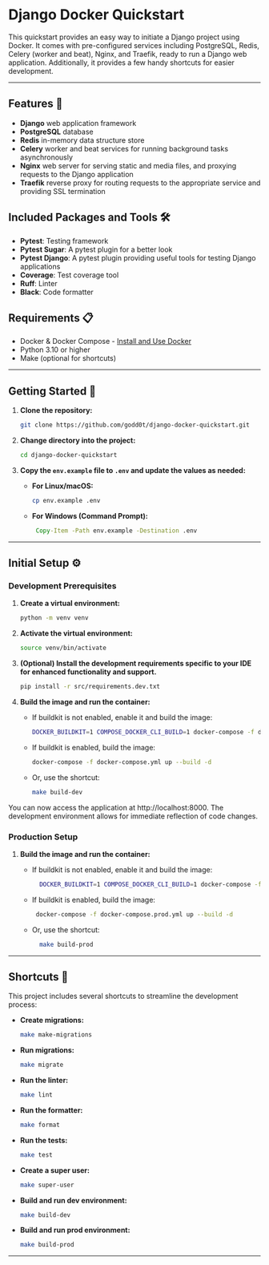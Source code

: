 # Django Docker Quickstart

This quickstart provides an easy way to initiate a Django project using Docker. It comes with pre-configured services including PostgreSQL, Redis, Celery (worker and beat), Nginx, and Traefik, ready to run a Django web application. Additionally, it provides a few handy shortcuts for easier development.

---

## Features 🚀

- **Django** web application framework
- **PostgreSQL** database
- **Redis** in-memory data structure store
- **Celery** worker and beat services for running background tasks asynchronously
- **Nginx** web server for serving static and media files, and proxying requests to the Django application
- **Traefik** reverse proxy for routing requests to the appropriate service and providing SSL termination

## Included Packages and Tools 🛠️

- **Pytest**: Testing framework
- **Pytest Sugar**: A pytest plugin for a better look
- **Pytest Django**: A pytest plugin providing useful tools for testing Django applications
- **Coverage**: Test coverage tool
- **Ruff**: Linter
- **Black**: Code formatter

## Requirements 📋

- Docker & Docker Compose - [Install and Use Docker](https://www.digitalocean.com/community/tutorials/how-to-install-and-use-docker-on-ubuntu-20-04)
- Python 3.10 or higher
- Make (optional for shortcuts)

---

## Getting Started 🏁

1. **Clone the repository:**
    ```bash
    git clone https://github.com/godd0t/django-docker-quickstart.git
    ```

2. **Change directory into the project:**
    ```bash
    cd django-docker-quickstart
    ```

3. **Copy the `env.example` file to `.env` and update the values as needed:**  

   - **For Linux/macOS:**  
     ```bash
     cp env.example .env
     ```
   - **For Windows (Command Prompt):**  
     ```cmd
      Copy-Item -Path env.example -Destination .env
     ```

---

## Initial Setup ⚙️

### Development Prerequisites

1. **Create a virtual environment:**
    ```bash
    python -m venv venv
    ```

2. **Activate the virtual environment:**
    ```bash
    source venv/bin/activate
    ```

3. **(Optional) Install the development requirements specific to your IDE for enhanced functionality and support.**
    ```bash
    pip install -r src/requirements.dev.txt
    ```

4. **Build the image and run the container:**  
   
   - If buildkit is not enabled, enable it and build the image:
     ```bash
     DOCKER_BUILDKIT=1 COMPOSE_DOCKER_CLI_BUILD=1 docker-compose -f docker-compose.yml up --build -d
     ```
   
   - If buildkit is enabled, build the image:
     ```bash
     docker-compose -f docker-compose.yml up --build -d
     ```
   
   - Or, use the shortcut:
     ```bash
     make build-dev
     ```

You can now access the application at http://localhost:8000. The development environment allows for immediate reflection of code changes.

### Production Setup

1. **Build the image and run the container:**  

   - If buildkit is not enabled, enable it and build the image:
     ```bash
       DOCKER_BUILDKIT=1 COMPOSE_DOCKER_CLI_BUILD=1 docker-compose -f docker-compose.prod.yml up --build -d
     ```

   - If buildkit is enabled, build the image:
     ```bash
      docker-compose -f docker-compose.prod.yml up --build -d
     ```
   - Or, use the shortcut:
     ```bash
       make build-prod
     ```

---

## Shortcuts 🔑

This project includes several shortcuts to streamline the development process:

- **Create migrations:**
    ```bash
    make make-migrations
    ```

- **Run migrations:**
    ```bash
    make migrate
    ```

- **Run the linter:**
    ```bash
    make lint
    ```

- **Run the formatter:**
    ```bash
    make format
    ```

- **Run the tests:**
    ```bash
    make test
    ```

- **Create a super user:**
    ```bash
    make super-user
    ```

- **Build and run dev environment:**
    ```bash
    make build-dev
    ```

- **Build and run prod environment:**
    ```bash
    make build-prod
    ```
---